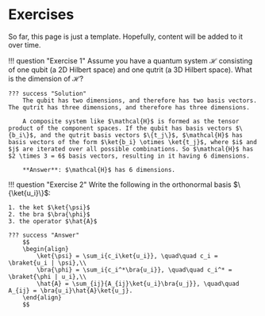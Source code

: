 # Exercises
So far, this page is just a template. Hopefully, content will be added to it over time.

!!! question "Exercise 1"
    Assume you have a quantum system $\mathcal{H}$ consisting of one qubit (a 2D Hilbert space) and one qutrit (a 3D Hilbert space). What is the dimension of $\mathcal{H}$?

    ??? success "Solution"
        The qubit has two dimensions, and therefore has two basis vectors. The qutrit has three dimensions, and therefore has three dimensions.

        A composite system like $\mathcal{H}$ is formed as the tensor product of the component spaces. If the qubit has basis vectors $\{b_i\}$, and the qutrit basis vectors $\{t_j\}$, $\mathcal{H}$ has basis vectors of the form $\ket{b_i} \otimes \ket{t_j}$, where $i$ and $j$ are iterated over all possible combinations. So $\mathcal{H}$ has $2 \times 3 = 6$ basis vectors, resulting in it having 6 dimensions.

        **Answer**: $\mathcal{H}$ has 6 dimensions.

!!! question "Exercise 2"
    Write the following in the orthonormal basis $\{\ket{u_i}\}$:
    
    1. the ket $\ket{\psi}$
    2. the bra $\bra{\phi}$
    3. the operator $\hat{A}$
    
    ??? success "Answer"
        $$
        \begin{align}
            \ket{\psi} = \sum_i{c_i\ket{u_i}}, \quad\quad c_i = \braket{u_i | \psi},\\
            \bra{\phi} = \sum_i{c_i^*\bra{u_i}}, \quad\quad c_i^* = \braket{\phi | u_i},\\
            \hat{A} = \sum_{ij}{A_{ij}\ket{u_i}\bra{u_j}}, \quad\quad A_{ij} = \bra{u_i}\hat{A}\ket{u_j}.
        \end{align}
        $$